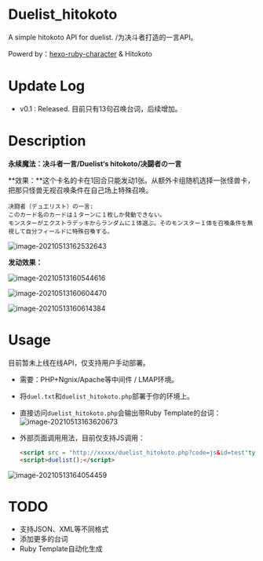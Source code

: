 # Duelist_hitokoto
A simple hitokoto API for duelist. /为决斗者打造的一言API。

Powerd by：[hexo-ruby-character](https://github.com/jamespan/hexo-ruby-character) &  Hitokoto

# Update Log

- v0.1 : Released. 目前只有13句召唤台词，后续增加。

# Description

**永续魔法：决斗者一言/Duelist‘s hitokoto/决闘者の一言**

**效果：**这个卡名的卡在1回合只能发动1张。从额外卡组随机选择一张怪兽卡，把那只怪兽无视召唤条件在自己场上特殊召唤。

```
决闘者（デュエリスト）の一言:
このカード名のカードは１ターンに１枚しか発動できない。
モンスターがエクストラデッキからランダムに１体選ぶ。そのモンスター１体を召喚条件を無視して自分フィールドに特殊召喚する。
```

![image-20210513162532643](https://kee1ongz.oss-cn-beijing.aliyuncs.com/img/image-20210513162532643.png)

**发动效果：**

![image-20210513160544616](https://kee1ongz.oss-cn-beijing.aliyuncs.com/img/image-20210513160544616.png)

![image-20210513160604470](https://kee1ongz.oss-cn-beijing.aliyuncs.com/img/image-20210513160604470.png)

![image-20210513160614384](https://kee1ongz.oss-cn-beijing.aliyuncs.com/img/image-20210513160614384.png)

# Usage

目前暂未上线在线API，仅支持用户手动部署。

- 需要：PHP+Ngnix/Apache等中间件 / LMAP环境。

- 将`duel.txt`和`duelist_hitokoto.php`部署于你的环境上。

- 直接访问`duelist_hitokoto.php`会输出带Ruby Template的台词：
  ![image-20210513163620673](https://kee1ongz.oss-cn-beijing.aliyuncs.com/img/image-20210513163620673.png)

- 外部页面调用用法，目前仅支持JS调用：

  ```html
  <script src = "http://xxxxx/duelist_hitokoto.php?code=js&id=test"type="text/javascript"></script>
  <script>duelist();</script>
  ```

![image-20210513164054459](https://kee1ongz.oss-cn-beijing.aliyuncs.com/img/image-20210513164054459.png)

# TODO

- 支持JSON、XML等不同格式
- 添加更多的台词
- Ruby Template自动化生成

  

  

  

